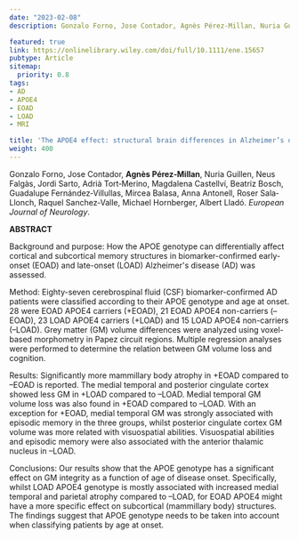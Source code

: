 ```yaml
---
date: "2023-02-08"
description: Gonzalo Forno, Jose Contador, Agnès Pérez‐Millan, Nuria Guillen, Neus Falgàs, Jordi Sarto, Adrià Tort‐Merino, Magdalena Castellví, Beatriz Bosch, Guadalupe Fernández‐Villullas, Mircea Balasa, Anna Antonell, Roser Sala‐Llonch, Raquel Sanchez‐Valle, Michael Hornberger, Albert Lladó. 

featured: true
link: https://onlinelibrary.wiley.com/doi/full/10.1111/ene.15657
pubtype: Article
sitemap:
  priority: 0.8
tags:
- AD
- APOE4
- EOAD
- LOAD
- MRI

title: 'The APOE4 effect: structural brain differences in Alzheimer’s disease according to the age at symptom onset'
weight: 400
---
```


Gonzalo Forno, Jose Contador, **Agnès Pérez‐Millan**, Nuria Guillen, Neus Falgàs, Jordi Sarto, Adrià Tort‐Merino, Magdalena Castellví, Beatriz Bosch, Guadalupe Fernández‐Villullas, Mircea Balasa, Anna Antonell, Roser Sala‐Llonch, Raquel Sanchez‐Valle, Michael Hornberger, Albert Lladó. _European Journal of Neurology_.

**ABSTRACT**


Background and purpose: How the APOE genotype can differentially affect cortical and subcortical memory structures in biomarker-confirmed early-onset (EOAD) and late-onset (LOAD) Alzheimer's disease (AD) was assessed.

Method: Eighty-seven cerebrospinal fluid (CSF) biomarker-confirmed AD patients were classified according to their APOE genotype and age at onset. 28 were EOAD APOE4 carriers (+EOAD), 21 EOAD APOE4 non-carriers (–EOAD), 23 LOAD APOE4 carriers (+LOAD) and 15 LOAD APOE4 non-carriers (–LOAD). Grey matter (GM) volume differences were analyzed using voxel-based morphometry in Papez circuit regions. Multiple regression analyses were performed to determine the relation between GM volume loss and cognition.

Results: Significantly more mammillary body atrophy in +EOAD compared to –EOAD is reported. The medial temporal and posterior cingulate cortex showed less GM in +LOAD compared to –LOAD. Medial temporal GM volume loss was also found in +EOAD compared to –LOAD. With an exception for +EOAD, medial temporal GM was strongly associated with episodic memory in the three groups, whilst posterior cingulate cortex GM volume was more related with visuospatial abilities. Visuospatial abilities and episodic memory were also associated with the anterior thalamic nucleus in –LOAD.

Conclusions: Our results show that the APOE genotype has a significant effect on GM integrity as a function of age of disease onset. Specifically, whilst LOAD APOE4 genotype is mostly associated with increased medial temporal and parietal atrophy compared to –LOAD, for EOAD APOE4 might have a more specific effect on subcortical (mammillary body) structures. The findings suggest that APOE genotype needs to be taken into account when classifying patients by age at onset.

